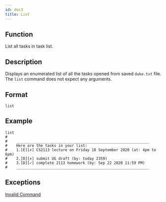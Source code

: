 ```yaml
---
id: doc3
title: List
---
```


## Function

List all tasks in task list.

## Description

Displays an enumerated list of all the tasks opened from saved `duke.txt` file. The `list` command does not expect any
 arguments.

## Format

```
list
```

## Example

```
list
#
#    ____________________________________________________________
#    Here are the tasks in your list:
#    1.[E][✗] CS2113 lecture on Friday 18 September 2020 (at: 4pm to 6pm)
#    2.[D][✗] submit UG draft (by: today 2359)
#    3.[D][✓] complete 2113 homework (by: Sep 22 2020 11:59 PM)
#    ____________________________________________________________
```

## Exceptions

[Invalid Command](doc8.md)
